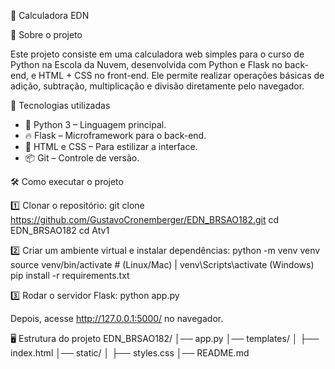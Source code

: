 🧮 Calculadora EDN


📌 Sobre o projeto

Este projeto consiste em uma calculadora web simples para o curso de Python na Escola da Nuvem, desenvolvida com Python e Flask no back-end, e HTML + CSS no front-end. Ele permite realizar operações básicas de adição, subtração, multiplicação e divisão diretamente pelo navegador.

🚀 Tecnologias utilizadas

- 🐍 Python 3 – Linguagem principal.
- 🔥 Flask – Microframework para o back-end.
- 🎨 HTML e CSS – Para estilizar a interface.
- 📦 Git – Controle de versão.

🛠️ Como executar o projeto

1️⃣ Clonar o repositório:
git clone https://github.com/GustavoCronemberger/EDN_BRSAO182.git
cd EDN_BRSAO182
cd Atv1


2️⃣ Criar um ambiente virtual e instalar dependências:
python -m venv venv
source venv/bin/activate  # (Linux/Mac) | venv\Scripts\activate  (Windows)
pip install -r requirements.txt


3️⃣ Rodar o servidor Flask:
python app.py

Depois, acesse http://127.0.0.1:5000/ no navegador.


🖥️ Estrutura do projeto
EDN_BRSAO182/
│── app.py
│── templates/
│   ├── index.html
│── static/
│   ├── styles.css
│── README.md